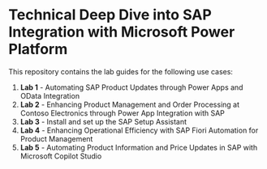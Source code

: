 # Technical Deep Dive into SAP Integration with Microsoft Power Platform

This repository contains the lab guides for the following use cases:

1. **Lab 1** - Automating SAP Product Updates through Power Apps and OData Integration  
2. **Lab 2** - Enhancing Product Management and Order Processing at Contoso Electronics through Power App Integration with SAP
3. **Lab 3** - Install and set up the SAP Setup Assistant
4. **Lab 4** - Enhancing Operational Efficiency with SAP Fiori Automation for Product Management  
5. **Lab 5** - Automating Product Information and Price Updates in SAP with Microsoft Copilot Studio
